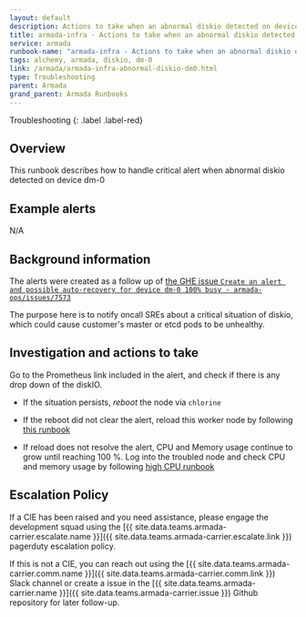```yaml
---
layout: default
description: Actions to take when an abnormal diskio detected on device dm-0.
title: armada-infra - Actions to take when an abnormal diskio detected on device dm-0
service: armada
runbook-name: "armada-infra - Actions to take when an abnormal diskio detected on device dm-0"
tags: alchemy, armada, diskio, dm-0
link: /armada/armada-infra-abnormal-diskio-dm0.html
type: Troubleshooting
parent: Armada
grand_parent: Armada Runbooks
---
```


Troubleshooting
{: .label .label-red}

## Overview

This runbook describes how to handle critical alert when abnormal diskio detected on device dm-0

## Example alerts

N/A

## Background information

The alerts were created as a follow up of [the GHE issue `Create an alert and possible auto-recovery for device dm-0 100% busy - armada-ops/issues/7573` ](https://github.ibm.com/alchemy-containers/armada-ops/issues/7573)

The purpose here is to notify oncall SREs about a critical situation of diskio, which could cause customer's master or etcd pods to be unhealthy.

## Investigation and actions to take

Go to the Prometheus link included in the alert, and check if there is any drop down of the diskIO.

- If the situation persists, _reboot_ the node via `chlorine`

- If the reboot did not clear the alert,
reload this worker node by following [this runbook](https://pages.github.ibm.com/alchemy-conductors/documentation-pages/docs/runbooks/armada/armada-carrier-reload-carrier-workers.html)

- If reload does not resolve the alert,
CPU and Memory usage continue to grow until reaching 100 %. Log into the troubled node and check CPU and memory usage by following [high CPU runbook](https://pages.github.ibm.com/alchemy-conductors/documentation-pages/docs/runbooks/armada/armada-infra-high-node-cpu.html)

## Escalation Policy

If a CIE has been raised and you need assistance, please engage the development squad using the [{{ site.data.teams.armada-carrier.escalate.name }}]({{ site.data.teams.armada-carrier.escalate.link }}) pagerduty escalation policy.

If this is not a CIE, you can reach out using the [{{ site.data.teams.armada-carrier.comm.name }}]({{ site.data.teams.armada-carrier.comm.link }}) Slack channel or create a issue in the [{{ site.data.teams.armada-carrier.name }}]({{ site.data.teams.armada-carrier.issue }}) Github repository for later follow-up.
